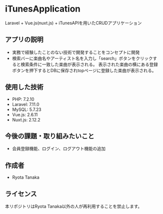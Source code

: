 # iTunesApplication

 Laravel + Vue.js(nuxt.js) + iTunesAPIを用いたCRUDアプリケーション

## アプリの説明
* 実務で経験したことのない技術で開発することをコンセプトに開発
* 検索バーに楽曲名やアーティスト名を入力し「search」ボタンをクリックすると検索条件に一致した楽曲が表示される。
表示された楽曲の横にある登録ボタンを押下するとDBに保存されtopページに登録した楽曲が表示される。

## 使用した技術
* PHP: 7.2.10
* Laravel: 7.11.0
* MySQL: 5.7.23 
* Vue.js: 2.6.11
* Nuxt.js: 2.12.2

## 今後の課題・取り組みたいこと
* 会員登録機能、ログイン、ログアウト機能の追加


## 作成者
* Ryota Tanaka

## ライセンス
本リポジトリはRyota Tanaka以外の人が再利用することを禁止します。
